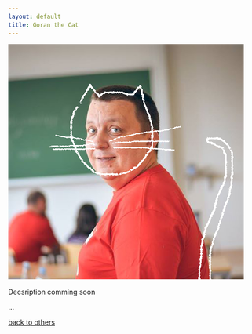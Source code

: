 ```yaml
---
layout: default
title: Goran the Cat
---
```

<div class="cover">
<img class="the_cat" src="/assets/img/catzkittenz/Goran_the_Cat.png" >
<div class="page_dscr">
	<p>Decsription comming soon</p>
	<p>...</p>
	<div class="button">
     <a class="tabs-link" href="/members">back to others</a> 
	</div>
</div>
</div>